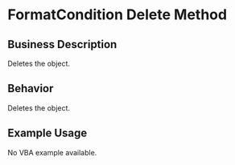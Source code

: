 # FormatCondition Delete Method

## Business Description
Deletes the object.

## Behavior
Deletes the object.

## Example Usage
No VBA example available.